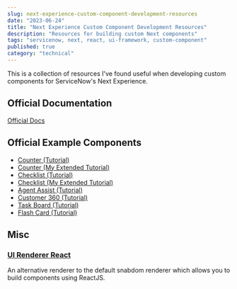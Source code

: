 ```yaml
---
slug: next-experience-custom-component-development-resources
date: "2023-06-24"
title: "Next Experience Custom Component Development Resources"
description: "Resources for building custom Next components"
tags: "servicenow, next, react, ui-framework, custom-component"
published: true
category: "technical"
---
```


This is a collection of resources I've found useful when developing custom components for ServiceNow's Next Experience.

## Official Documentation

[Official Docs](https://developer.servicenow.com/dev.do#!/reference/next-experience/latest/ui-framework/getting-started/introduction)

## Official Example Components

- [Counter (Tutorial)](https://developer.servicenow.com/dev.do#!/reference/next-experience/utah/ui-framework/examples/counter)
- [Counter (My Extended Tutorial)](custom-next-components-counter)
- [Checklist (Tutorial)](https://developer.servicenow.com/dev.do#!/reference/next-experience/utah/ui-framework/examples/checklist)
- [Checklist (My Extended Tutorial)](custom-next-)
- [Agent Assist (Tutorial)](https://developer.servicenow.com/dev.do#!/reference/next-experience/utah/ui-framework/examples/agent-assist)
- [Customer 360 (Tutorial)](https://developer.servicenow.com/dev.do#!/reference/next-experience/utah/ui-framework/examples/customer-360)
- [Task Board (Tutorial)](https://developer.servicenow.com/dev.do#!/reference/next-experience/utah/ui-framework/examples/task-board)
- [Flash Card (Tutorial)](https://developer.servicenow.com/dev.do#!/reference/next-experience/utah/ui-framework/examples/flash-card)

## Misc

### [UI Renderer React](https://verboselog.com/react-renderer/)

An alternative renderer to the default snabdom renderer which allows you to build components using ReactJS.
